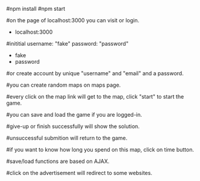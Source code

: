 
#npm install
#npm start

#on the page of localhost:3000 you can visit or login.
* localhost:3000

#inititial username: "fake" password: "password"
* fake
* password

#or create account by unique "username" and "email" and a password.

#you can create random maps on maps page.

#every click on the map link will get to the map, click "start" to start the game.

#you can save and load the game if you are logged-in.

#give-up or finish successfully will show the solution.

#unsuccessful submition will return to the game.

#if you want to know how long you spend on this map, click on time button.

#save/load functions are based on AJAX.

#click on the advertisement will redirect to some websites.
